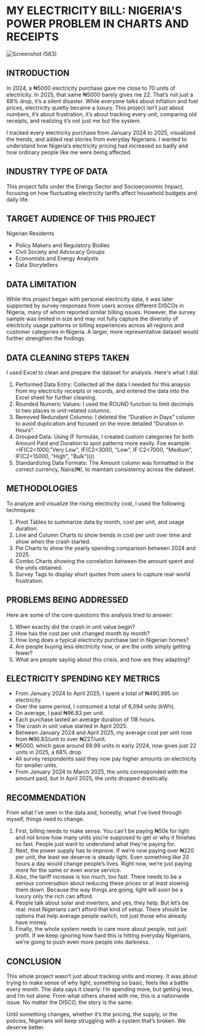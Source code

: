 # **MY ELECTRICITY BILL: NIGERIA'S POWER PROBLEM IN CHARTS AND RECEIPTS**

![Screenshot (583)](https://github.com/user-attachments/assets/dccdd80c-5959-4feb-83db-76a4c7980f08)

## **INTRODUCTION**

In 2024, a ₦5000 electricity purchase gave me close to 70 units of electricity. In 2025, that same ₦5000 barely gives me 22. That’s not just a 68% drop, it’s a silent disaster. While everyone talks about inflation and fuel prices, electricity quietly became a luxury. This project isn’t just about numbers, it’s about frustration, it’s about tracking every unit, comparing old receipts, and realizing it’s not just me but the system.

I tracked every electricity purchase from January 2024 to 2025, visualized the trends, and added real stories from everyday Nigerians. I wanted to understand how Nigeria’s electricity pricing had increased so badly and how ordinary people like me were being affected.

## **INDUSTRY TYPE OF DATA**

This project falls under the Energy Sector and Socioeconomic Impact, focusing on how fluctuating electricity tariffs affect household budgets and daily life.

## **TARGET AUDIENCE OF THIS PROJECT**

Nigerian Residents
 - Policy Makers and Regulatory Bodies
 - Civil Society and Advocacy Groups
 - Economists and Energy Analysts
 - Data Storytellers

## **DATA LIMITATION**

While this project began with personal electricity data, it was later supported by survey responses from users across different DISCOs in Nigeria, many of whom reported similar billing issues. However, the survey sample was limited in size and may not fully capture the diversity of electricity usage patterns or billing experiences across all regions and customer categories in Nigeria. A larger, more representative dataset would further strengthen the findings.

## **DATA CLEANING STEPS TAKEN**

I used Excel to clean and prepare the dataset for analysis. Here's what I did:

1. Performed Data Entry: Collected all the data I needed for this anaysis from my electricity receipts or records, and entered the data into the Excel sheet for further cleaning.
2. Rounded Numeric Values: I used the ROUND function to limit decimals to two places in unit-related columns.
3. Removed Redundant Columns: I deleted the “Duration in Days” column to avoid duplication and focused on the more detailed “Duration in Hours”.
4. Grouped Data: Using IF formulas, I created custom categories for both Amount Paid and Duration to spot patterns more easily.
Foe example: =IF(C2<1000,"Very Low", IF(C2<3000, "Low", IF C2<7000, "Medium", IF(C2<15000, "High", "Bulk"))))
5. Standardizing Data Formats: The Amount column was formatted in the correct currency, Naira(₦), to maintain consistency across the dataset.

## **METHODOLOGIES**

To analyze and visualize the rising electricity cost, I used the following techniques:
1. Pivot Tables to summarize data by month, cost per unit, and usage duration.
2. Line and Column Charts to show trends in cost per unit over time and show when the crash started.
3. Pie Charts to show the yearly spending comparison between 2024 and 2025.
4. Combo Charts showing the correlation between the amount spent and the units obtained.
5. Survey Tags to display short quotes from users to capture real-world frustration.

## **PROBLEMS BEING ADDRESSED**

Here are some of the core questions this analysis tried to answer:

1. When exactly did the crash in unit value begin?
2. How has the cost per unit changed month by month?
3. How long does a typical electricity purchase last in Nigerian homes?
4. Are people buying less electricity now, or are the units simply getting fewer?
5. What are people saying about this crisis, and how are they adapting?

## **ELECTRICITY SPENDING KEY METRICS**

 - From January 2024 to April 2025, I spent a total of ₦490,995 on electricity.
 - Over the same period, I consumed a total of 6,094 units (kWh).
 - On average, I paid ₦96.83 per unit.
 - Each purchase lasted an average duration of 118 hours.
 - The crash in unit value started in April 2025.
 - Between January 2024 and April 2025, my average cost per unit rose from ₦96.83/unit to over ₦227/unit.
 - ₦5000, which gave around 69.99 units in early 2024, now gives just 22 units in 2025, a 68% drop.
 - All survey respondents said they now pay higher amounts on electricity for smaller units.
 - From January 2024 to March 2025, the units corresponded with the amount paid, but in April 2025, the units dropped drastically.

## **RECOMMENDATION**

From what I’ve seen in the data and, honestly, what I’ve lived through myself, things need to change.

1. First, billing needs to make sense. You can’t be paying ₦50k for light and not know how many units you’re supposed to get or why it finishes so fast. People just want to understand what they’re paying for.
2. Next, the power supply has to improve. If we’re now paying over ₦220 per unit, the least we deserve is steady light. Even something like 20 hours a day would change people’s lives. Right now, we’re just paying more for the same or even worse service.
3. Also, the tariff increase is too much, too fast. There needs to be a serious conversation about reducing these prices or at least slowing them down. Because the way things are going, light will soon be a luxury only the rich can afford.
4. People talk about solar and inverters, and yes, they help. But let’s be real: most Nigerians can’t afford that kind of setup. There should be options that help average people switch, not just those who already have money.
5. Finally, the whole system needs to care more about people, not just profit. If we keep ignoring how hard this is hitting everyday Nigerians, we’re going to push even more people into darkness.

## **CONCLUSION**

This whole project wasn’t just about tracking units and money. It was about trying to make sense of why light, something so basic, feels like a battle every month.
The data says it clearly: I’m spending more, but getting less, and I’m not alone. From what others shared with me, this is a nationwide issue. No matter the DISCO, the story is the same.

Until something changes, whether it’s the pricing, the supply, or the policies, Nigerians will keep struggling with a system that’s broken. We deserve better.

